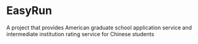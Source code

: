 # EasyRun
A project that provides American graduate school application service and intermediate institution rating service for Chinese students
